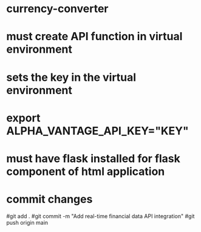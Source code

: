 # currency-converter

# must create API function in virtual environment


# sets the key in the virtual environment
# export ALPHA_VANTAGE_API_KEY="KEY"

# must have flask installed for flask component of html application
# commit changes

#git add .
#git commit -m "Add real-time financial data API integration"
#git push origin main
